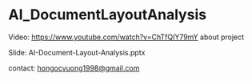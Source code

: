 # AI_DocumentLayoutAnalysis
Video: https://www.youtube.com/watch?v=ChTfQIY79mY about project

Slide: AI-Document-Layout-Analysis.pptx

contact: hongocvuong1998@gmail.com
